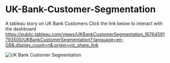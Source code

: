 # UK-Bank-Customer-Segmentation
A tableau story on UK Bank Customers
Click the link below to interact with the dashboard
https://public.tableau.com/views/UKBankCustomerSegmentation_16764591793500/UKBankCustomerSegmentation?:language=en-GB&:display_count=n&:origin=viz_share_link

![UK Bank Customer Segmentation](https://user-images.githubusercontent.com/71575857/222183114-aac64662-308d-4401-b48b-dc220225e2c7.png)
